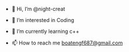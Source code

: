 - 👋 Hi, I’m @night-creat
- 👀 I’m interested in Coding
- 🌱 I’m currently learning c++
  
- 📫 How to reach me boatengf687@gmail.com
  

<!---
night-creat/night-creat is a ✨ special ✨ repository because its `README.md` (this file) appears on your GitHub profile.
You can click the Preview link to take a look at your changes.
--->
